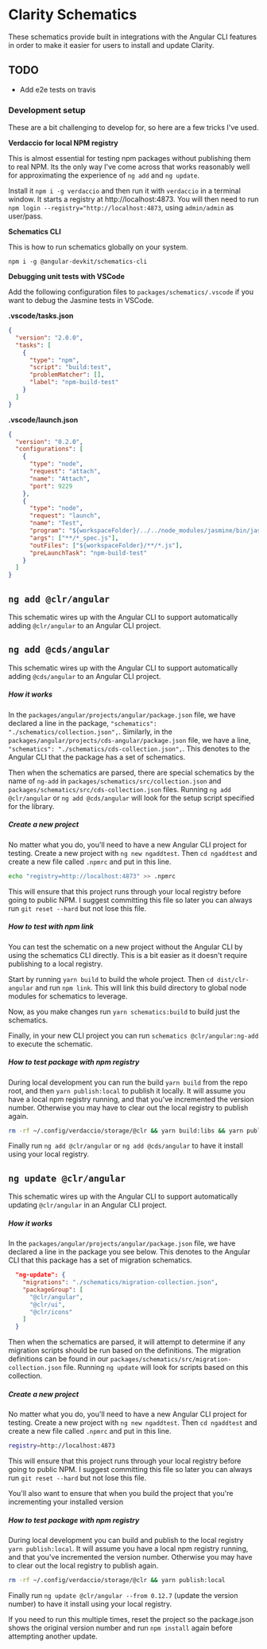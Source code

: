 # Clarity Schematics

These schematics provide built in integrations with the Angular CLI features in order to make it easier for users to install and update Clarity.

## TODO

- Add e2e tests on travis

### Development setup

These are a bit challenging to develop for, so here are a few tricks I've used.

**Verdaccio for local NPM registry**

This is almost essential for testing npm packages without publishing them to real NPM. Its the only way I've come across that works reasonably well for approximating the experience of `ng add` and `ng update`.

Install it `npm i -g verdaccio` and then run it with `verdaccio` in a terminal window. It starts a registry at http://localhost:4873. You will then need to run `npm login --registry="http://localhost:4873`, using `admin/admin` as user/pass.

**Schematics CLI**

This is how to run schematics globally on your system.

`npm i -g @angular-devkit/schematics-cli`

**Debugging unit tests with VSCode**

Add the following configuration files to `packages/schematics/.vscode` if you want to debug the Jasmine tests in VSCode.

**.vscode/tasks.json**

```json
{
  "version": "2.0.0",
  "tasks": [
    {
      "type": "npm",
      "script": "build:test",
      "problemMatcher": [],
      "label": "npm-build-test"
    }
  ]
}
```

**.vscode/launch.json**

```json
{
  "version": "0.2.0",
  "configurations": [
    {
      "type": "node",
      "request": "attach",
      "name": "Attach",
      "port": 9229
    },
    {
      "type": "node",
      "request": "launch",
      "name": "Test",
      "program": "${workspaceFolder}/../../node_modules/jasmine/bin/jasmine.js",
      "args": ["**/*_spec.js"],
      "outFiles": ["${workspaceFolder}/**/*.js"],
      "preLaunchTask": "npm-build-test"
    }
  ]
}
```

## `ng add @clr/angular`

This schematic wires up with the Angular CLI to support automatically adding `@clr/angular` to an Angular CLI project.

## `ng add @cds/angular`

This schematic wires up with the Angular CLI to support automatically adding `@cds/angular` to an Angular CLI project.

##### How it works

In the `packages/angular/projects/angular/package.json` file, we have declared a line in the package, `"schematics": "./schematics/collection.json",`. Similarly, in the `packages/angular/projects/cds-angular/package.json` file, we have a line, `"schematics": "./schematics/cds-collection.json",`. This denotes to the Angular CLI that the package has a set of schematics.

Then when the schematics are parsed, there are special schematics by the name of `ng-add` in `packages/schematics/src/collection.json` and `packages/schematics/src/cds-collection.json` files. Running `ng add @clr/angular` or `ng add @cds/angular` will look for the setup script specified for the library.

##### Create a new project

No matter what you do, you'll need to have a new Angular CLI project for testing. Create a new project with `ng new ngaddtest`. Then `cd ngaddtest` and create a new file called `.npmrc` and put in this line.

```bash
echo "registry=http://localhost:4873" >> .npmrc
```

This will ensure that this project runs through your local registry before going to public NPM. I suggest committing this file so later you can always run `git reset --hard` but not lose this file.

##### How to test with npm link

You can test the schematic on a new project without the Angular CLI by using the schematics CLI directly. This is a bit easier as it doesn't require publishing to a local registry.

Start by running `yarn build` to build the whole project. Then `cd dist/clr-angular` and run `npm link`. This will link this build directory to global node modules for schematics to leverage.

Now, as you make changes run `yarn schematics:build` to build just the schematics.

Finally, in your new CLI project you can run `schematics @clr/angular:ng-add` to execute the schematic.

##### How to test package with npm registry

During local development you can run the build `yarn build` from the repo root, and then `yarn publish:local` to publish it locally. It will assume you have a local npm registry running, and that you've incremented the version number. Otherwise you may have to clear out the local registry to publish again.

```bash
rm -rf ~/.config/verdaccio/storage/@clr && yarn build:libs && yarn publish:local
```

Finally run `ng add @clr/angular` or `ng add @cds/angular` to have it install using your local registry.

## `ng update @clr/angular`

This schematic wires up with the Angular CLI to support automatically updating `@clr/angular` in an Angular CLI project.

##### How it works

In the `packages/angular/projects/angular/package.json` file, we have declared a line in the package you see below. This denotes to the Angular CLI that this package has a set of migration schematics.

```json
  "ng-update": {
    "migrations": "./schematics/migration-collection.json",
    "packageGroup": [
      "@clr/angular",
      "@clr/ui",
      "@clr/icons"
    ]
  }
```

Then when the schematics are parsed, it will attempt to determine if any migration scripts should be run based on the definitions. The migration definitions can be found in our `packages/schematics/src/migration-collection.json` file. Running `ng update` will look for scripts based on this collection.

##### Create a new project

No matter what you do, you'll need to have a new Angular CLI project for testing. Create a new project with `ng new ngaddtest`. Then `cd ngaddtest` and create a new file called `.npmrc` and put in this line.

```bash
registry=http://localhost:4873
```

This will ensure that this project runs through your local registry before going to public NPM. I suggest committing this file so later you can always run `git reset --hard` but not lose this file.

You'll also want to ensure that when you build the project that you're incrementing your installed version

##### How to test package with npm registry

During local development you can build and publish to the local registry `yarn publish:local`. It will assume you have a local npm registry running, and that you've incremented the version number. Otherwise you may have to clear out the local registry to publish again.

```bash
rm -rf ~/.config/verdaccio/storage/@clr && yarn publish:local
```

Finally run `ng update @clr/angular --from 0.12.7` (update the version number) to have it install using your local registry.

If you need to run this multiple times, reset the project so the package.json shows the original version number and run `npm install` again before attempting another update.
